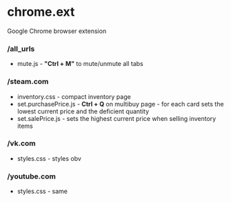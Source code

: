 # chrome.ext
Google Chrome browser extension

### /all_urls
- mute.js - **"Ctrl + M"** to mute/unmute all tabs

### /steam.com
- inventory.css - compact inventory page
- set.purchasePrice.js - **Ctrl + Q** on multibuy page - for each card sets the lowest current price and the deficient quantity
- set.salePrice.js - sets the highest current price when selling inventory items

### /vk.com
- styles.css - styles obv

### /youtube.com
- styles.css - same